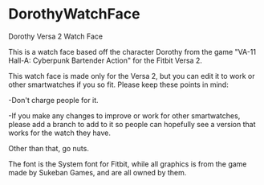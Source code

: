 # DorothyWatchFace
Dorothy Versa 2 Watch Face

This is a watch face based off the character Dorothy from the game "VA-11 Hall-A: Cyberpunk Bartender Action" for the Fitbit Versa 2.

This watch face is made only for the Versa 2, but you can edit it to work or other smartwatches if you so fit. Please keep these points in mind:

-Don't charge people for it.

-If you make any changes to improve or work for other smartwatches, please add a branch to add to it so people can hopefully see a version that works for the watch they have.

Other than that, go nuts.

The font is the System font for Fitbit, while all graphics is from the game made by Sukeban Games, and are all owned by them.
